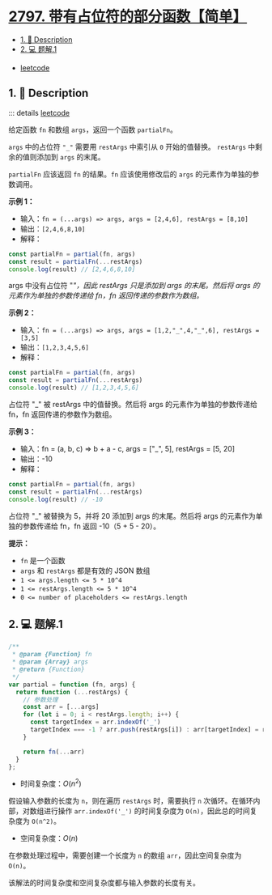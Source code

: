 # [2797. 带有占位符的部分函数【简单】](https://github.com/Tdahuyou/TNotes.leetcode/tree/main/notes/2797.%20%E5%B8%A6%E6%9C%89%E5%8D%A0%E4%BD%8D%E7%AC%A6%E7%9A%84%E9%83%A8%E5%88%86%E5%87%BD%E6%95%B0%E3%80%90%E7%AE%80%E5%8D%95%E3%80%91)

<!-- region:toc -->

- [1. 📝 Description](#1--description)
- [2. 💻 题解.1](#2--题解1)

<!-- endregion:toc -->
- [leetcode](https://leetcode.cn/problems/partial-function-with-placeholders)


## 1. 📝 Description

::: details [leetcode](https://leetcode.cn)

给定函数 `fn` 和数组 `args`，返回一个函数 `partialFn`。

`args` 中的占位符 `"_"` 需要用 `restArgs` 中索引从 `0` 开始的值替换。 `restArgs` 中剩余的值则添加到 `args` 的末尾。

`partialFn` 应该返回 `fn` 的结果。`fn` 应该使用修改后的 `args` 的元素作为单独的参数调用。

**示例 1：**

- 输入：`fn = (...args) => args, args = [2,4,6], restArgs = [8,10]`
- 输出：`[2,4,6,8,10]`
- 解释：

```js
const partialFn = partial(fn, args)
const result = partialFn(...restArgs)
console.log(result) // [2,4,6,8,10]
```

args 中没有占位符 "_"，因此 restArgs 只是添加到 args 的末尾。然后将 args 的元素作为单独的参数传递给 fn，fn 返回传递的参数作为数组。_

**示例 2：**

- 输入：`fn = (...args) => args, args = [1,2,"_",4,"_",6], restArgs = [3,5]`
- 输出：`[1,2,3,4,5,6]`
- 解释：

```js
const partialFn = partial(fn, args)
const result = partialFn(...restArgs)
console.log(result) // [1,2,3,4,5,6]
```

占位符 "_" 被 restArgs 中的值替换。然后将 args 的元素作为单独的参数传递给 fn，fn 返回传递的参数作为数组。

**示例 3：**

- 输入：fn = (a, b, c) => b + a - c, args = ["_", 5], restArgs = [5, 20]
- 输出：-10
- 解释：

```js
const partialFn = partial(fn, args)
const result = partialFn(...restArgs)
console.log(result) // -10
```

占位符 "_" 被替换为 5，并将 20 添加到 args 的末尾。然后将 args 的元素作为单独的参数传递给 fn，fn 返回 -10（5 + 5 - 20）。

**提示：**

- `fn` 是一个函数
- `args` 和 `restArgs` 都是有效的 JSON 数组
- `1 <= args.length <= 5 * 10^4`
- `1 <= restArgs.length <= 5 * 10^4`
- `0 <= number of placeholders <= restArgs.length`

## 2. 💻 题解.1

```javascript
/**
 * @param {Function} fn
 * @param {Array} args
 * @return {Function}
 */
var partial = function (fn, args) {
  return function (...restArgs) {
    // 参数处理
    const arr = [...args]
    for (let i = 0; i < restArgs.length; i++) {
      const targetIndex = arr.indexOf('_')
      targetIndex === -1 ? arr.push(restArgs[i]) : arr[targetIndex] = restArgs[i]
    }

    return fn(...arr)
  }
};
```

- 时间复杂度：$O(n^2)$

假设输入参数的长度为 `n`，则在遍历 `restArgs` 时，需要执行 `n` 次循环。在循环内部，对数组进行操作 `arr.indexOf('_')` 的时间复杂度为 `O(n)`，因此总的时间复杂度为 `O(n^2)`。

- 空间复杂度：$O(n)$

在参数处理过程中，需要创建一个长度为 `n` 的数组 `arr`，因此空间复杂度为 `O(n)`。

该解法的时间复杂度和空间复杂度都与输入参数的长度有关。
